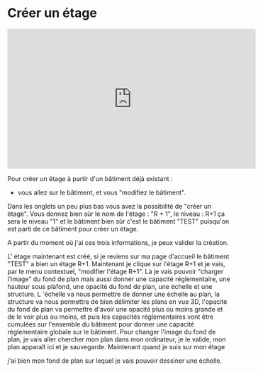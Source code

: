 

# Créer un étage

<iframe width="560" height="315" src="https://www.youtube.com/embed/6wnzskeAskg?si=rmtQ1KBFJN67aZgd" title="YouTube video player" frameborder="0" allow="accelerometer; autoplay; clipboard-write; encrypted-media; gyroscope; picture-in-picture; web-share" allowfullscreen></iframe>

Pour créer un étage à partir d'un bâtiment déjà existant :
-   vous allez sur le bâtiment, et vous "modifiez le bâtiment".

Dans les onglets un peu plus bas vous avez la possibilité de "créer un étage". Vous donnez bien sûr le nom de l'étage : "R + 1", le niveau : R+1 ça sera le niveau "1" et le bâtiment bien sûr c'est le bâtiment "TEST"
puisqu'on est parti de ce bâtiment pour créer un étage.

A partir du moment où j'ai ces trois informations, je peux valider la création.

L' étage maintenant est créé, si je reviens sur ma page d'accueil le bâtiment "TEST" a bien un étage R+1. Maintenant je clique sur l'étage R+1 et je vais, par le menu contextuel, "modifier l'étage R+1". Là je vais pouvoir "charger l'image" du fond de plan mais aussi donner une capacité réglementaire, une hauteur sous plafond, une opacité du fond de plan, une échelle et une structure. L 'échelle va nous permettre de donner une échelle au plan, la structure va nous permettre de bien délimiter les plans en vue 3D, l'opacité du fond de plan va permettre d'avoir une opacité plus ou moins grande et de le voir plus ou moins, et puis les capacités réglementaires vont être cumulées sur l'ensemble du bâtiment pour donner une capacité réglementaire globale sur le bâtiment. Pour changer l'image du fond de plan, je vais aller chercher mon plan dans mon ordinateur, je le valide, mon plan apparaît ici et je sauvegarde. Maintenant quand je suis sur mon étage

j'ai bien mon fond de plan sur lequel je vais pouvoir dessiner une échelle.
